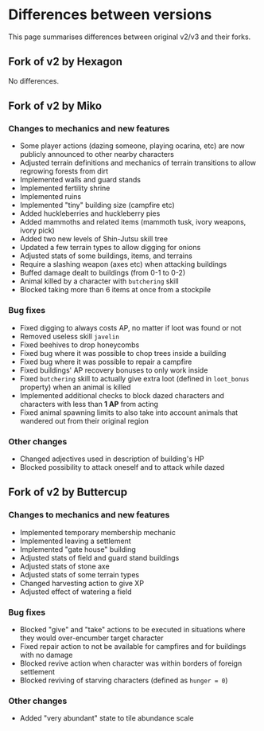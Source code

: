 # Differences between versions

This page summarises differences between original v2/v3 and their forks.

## Fork of v2 by Hexagon

No differences.

## Fork of v2 by Miko

### Changes to mechanics and new features

- Some player actions (dazing someone, playing ocarina, etc)
  are now publicly announced to other nearby characters
- Adjusted terrain definitions and mechanics of terrain transitions
  to allow regrowing forests from dirt
- Implemented walls and guard stands
- Implemented fertility shrine
- Implemented ruins
- Implemented "tiny" building size (campfire etc)
- Added huckleberries and huckleberry pies
- Added mammoths and related items (mammoth tusk, ivory weapons, ivory pick)
- Added two new levels of Shin-Jutsu skill tree
- Updated a few terrain types to allow digging for onions
- Adjusted stats of some buildings, items, and terrains
- Require a slashing weapon (axes etc) when attacking buildings
- Buffed damage dealt to buildings (from 0-1 to 0-2)
- Animal killed by a character with `butchering` skill
- Blocked taking more than 6 items at once from a stockpile

### Bug fixes

- Fixed digging to always costs AP, no matter if loot was found or not
- Removed useless skill `javelin`
- Fixed beehives to drop honeycombs
- Fixed bug where it was possible to chop trees inside a building
- Fixed bug where it was possible to repair a campfire
- Fixed buildings' AP recovery bonuses to only work inside
- Fixed `butchering` skill to actually give extra loot
  (defined in `loot_bonus` property) when an animal is killed
- Implemented additional checks to block dazed characters
  and characters with less than **1 AP** from acting
- Fixed animal spawning limits to also take into account animals
  that wandered out from their original region

### Other changes

- Changed adjectives used in description of building's HP
- Blocked possibility to attack oneself and to attack while dazed

## Fork of v2 by Buttercup

### Changes to mechanics and new features

- Implemented temporary membership mechanic
- Implemented leaving a settlement
- Implemented "gate house" building
- Adjusted stats of field and guard stand buildings
- Adjusted stats of stone axe
- Adjusted stats of some terrain types
- Changed harvesting action to give XP
- Adjusted effect of watering a field

### Bug fixes

- Blocked "give" and "take" actions to be executed in situations
  where they would over-encumber target character
- Fixed repair action to not be available for campfires
  and for buildings with no damage
- Blocked revive action when character was within borders of foreign settlement
- Blocked reviving of starving characters (defined as `hunger = 0`)

### Other changes

- Added "very abundant" state to tile abundance scale
